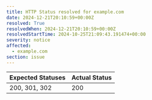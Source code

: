 ```yaml
---
title: HTTP Status resolved for example.com
date: 2024-12-21T20:10:59+00:00Z
resolved: True
resolvedWhen: 2024-12-21T20:10:59+00:00Z
resolvedStartTime: 2024-10-25T21:09:43.191474+00:00
severity: notice
affected:
  - example.com
section: issue
---
```


| Expected Statuses | Actual Status  |
|-------------------|----------------|
| 200, 301, 302 | 200 |
